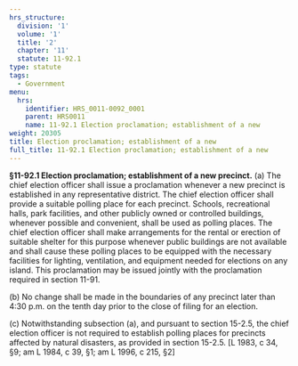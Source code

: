 ```yaml
---
hrs_structure:
  division: '1'
  volume: '1'
  title: '2'
  chapter: '11'
  statute: 11-92.1
type: statute
tags:
  - Government
menu:
  hrs:
    identifier: HRS_0011-0092_0001
    parent: HRS0011
    name: 11-92.1 Election proclamation; establishment of a new
weight: 20305
title: Election proclamation; establishment of a new
full_title: 11-92.1 Election proclamation; establishment of a new
---
```

**§11-92.1 Election proclamation; establishment of a new precinct.** (a) The chief election officer shall issue a proclamation whenever a new precinct is established in any representative district. The chief election officer shall provide a suitable polling place for each precinct. Schools, recreational halls, park facilities, and other publicly owned or controlled buildings, whenever possible and convenient, shall be used as polling places. The chief election officer shall make arrangements for the rental or erection of suitable shelter for this purpose whenever public buildings are not available and shall cause these polling places to be equipped with the necessary facilities for lighting, ventilation, and equipment needed for elections on any island. This proclamation may be issued jointly with the proclamation required in section 11-91.

(b) No change shall be made in the boundaries of any precinct later than 4:30 p.m. on the tenth day prior to the close of filing for an election.

(c) Notwithstanding subsection (a), and pursuant to section 15-2.5, the chief election officer is not required to establish polling places for precincts affected by natural disasters, as provided in section 15-2.5\. [L 1983, c 34, §9; am L 1984, c 39, §1; am L 1996, c 215, §2]